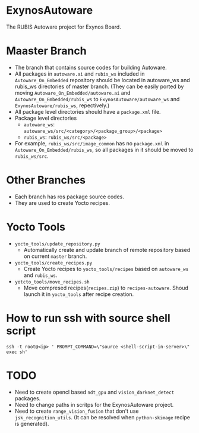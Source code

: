 # ExynosAutoware

The RUBIS Autoware project for Exynos Board.

# Maaster Branch 
- The branch that contains source codes for building Autoware.
- All packages in `autoware.ai` and `rubis_ws` included in `Autoware_On_Embedded` repository should be located in autoware_ws and rubis_ws directories of master branch. (They can be easily ported by moving `Autoware_On_Embedded/autoware.ai` and `Autoware_On_Embedded/rubis_ws` to `ExynosAutoware/autoware_ws` and `ExynosAutoware/rubis_ws`, repectively.)
- All package level directories should have a `package.xml` file.
- Package level directories
    * `autoware_ws`: `autoware_ws/src/<category>/<package_group>/<package>`
    * `rubis_ws`: `rubis_ws/src/<package>`
- For example, `rubis_ws/src/image_common` has no `package.xml` in `Autoware_On_Embedded/rubis_ws`, so all packages in it should be moved to `rubis_ws/src`.

# Other Branches
- Each branch has ros package source codes.
- They are used to create Yocto recipes.

# Yocto Tools
- `yocto_tools/update_repository.py`
    * Automatically create and update branch of remote repository based on current `master` branch.
- `yocto_tools/create_recipes.py`
    * Create Yocto recipes to `yocto_tools/recipes` based on `autoware_ws` and `rubis_ws`.
- `yotcto_tools/move_recipes.sh`
    * Move compresed recipes(`recipes.zip`) to `recipes-autoware`. Shoud launch it in `yocto_tools` after recipe creation.

# How to run ssh with source shell script
```
ssh -t root@<ip> ' PROMPT_COMMAND=\"source <shell-script-in-server>\" exec sh'
```

# TODO
* Need to create opencl based `ndt_gpu` and `vision_darknet_detect` packages.
* Need to change paths in scritps for the ExynosAutoware project.
* Need to create `range_vision_fusion` that don't use `jsk_recognition_utils`. (It can be resolved when `python-skimage` recipe is generated).
